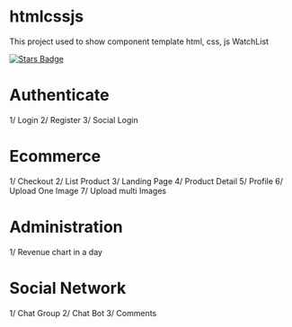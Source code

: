 # htmlcssjs

This project used to show component template html, css, js
WatchList

<a href="https://github.com/abhisheknaiidu/awesome-github-profile-readme/stargazers"><img src="https://img.shields.io/github/stars/abhisheknaiidu/awesome-github-profile-readme" alt="Stars Badge"/></a>
# Authenticate

1/ Login
2/ Register
3/ Social Login

# Ecommerce

1/ Checkout
2/ List Product
3/ Landing Page
4/ Product Detail
5/ Profile
6/ Upload One Image
7/ Upload multi Images

# Administration

1/ Revenue chart in a day

# Social Network

1/ Chat Group
2/ Chat Bot
3/ Comments
